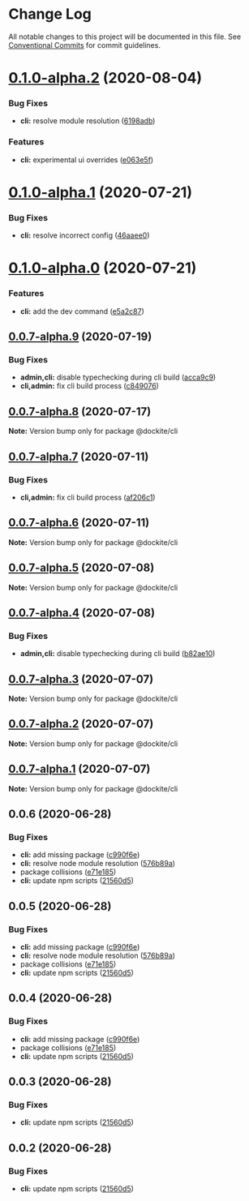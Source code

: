 # Change Log

All notable changes to this project will be documented in this file.
See [Conventional Commits](https://conventionalcommits.org) for commit guidelines.

# [0.1.0-alpha.2](https://github.com/dockite/dockite/compare/@dockite/cli@0.1.0-alpha.1...@dockite/cli@0.1.0-alpha.2) (2020-08-04)


### Bug Fixes

* **cli:** resolve module resolution ([6198adb](https://github.com/dockite/dockite/commit/6198adbc163b2ed874fb758788caefc135e99bff))


### Features

* **cli:** experimental ui overrides ([e063e5f](https://github.com/dockite/dockite/commit/e063e5fd560238914edce050776271f4f987cca6))





# [0.1.0-alpha.1](https://github.com/dockite/dockite/compare/@dockite/cli@0.1.0-alpha.0...@dockite/cli@0.1.0-alpha.1) (2020-07-21)


### Bug Fixes

* **cli:** resolve incorrect config ([46aaee0](https://github.com/dockite/dockite/commit/46aaee0497b30c2b38a0a9569047de694fa4c902))





# [0.1.0-alpha.0](https://github.com/dockite/dockite/compare/@dockite/cli@0.0.7-alpha.9...@dockite/cli@0.1.0-alpha.0) (2020-07-21)


### Features

* **cli:** add the dev command ([e5a2c87](https://github.com/dockite/dockite/commit/e5a2c8744d069a677366119aec9f5cdc07e69ab7))





## [0.0.7-alpha.9](https://github.com/dockite/dockite/compare/@dockite/cli@0.0.6...@dockite/cli@0.0.7-alpha.9) (2020-07-19)


### Bug Fixes

* **admin,cli:** disable typechecking during cli build ([acca9c9](https://github.com/dockite/dockite/commit/acca9c961e44d443351d445aa72e943714d77025))
* **cli,admin:** fix cli build process ([c849076](https://github.com/dockite/dockite/commit/c8490765de7f5c3cba4deb422fc77e3b8b0a950b))





## [0.0.7-alpha.8](https://github.com/dockite/dockite/compare/@dockite/cli@0.0.7-alpha.7...@dockite/cli@0.0.7-alpha.8) (2020-07-17)

**Note:** Version bump only for package @dockite/cli





## [0.0.7-alpha.7](https://github.com/dockite/dockite/compare/@dockite/cli@0.0.7-alpha.6...@dockite/cli@0.0.7-alpha.7) (2020-07-11)


### Bug Fixes

* **cli,admin:** fix cli build process ([af206c1](https://github.com/dockite/dockite/commit/af206c17c27a63bdb10812f6b3a95e3f79f9de09))





## [0.0.7-alpha.6](https://github.com/dockite/dockite/compare/@dockite/cli@0.0.7-alpha.5...@dockite/cli@0.0.7-alpha.6) (2020-07-11)

**Note:** Version bump only for package @dockite/cli





## [0.0.7-alpha.5](https://github.com/dockite/dockite/compare/@dockite/cli@0.0.7-alpha.4...@dockite/cli@0.0.7-alpha.5) (2020-07-08)

**Note:** Version bump only for package @dockite/cli





## [0.0.7-alpha.4](https://github.com/dockite/dockite/compare/@dockite/cli@0.0.7-alpha.3...@dockite/cli@0.0.7-alpha.4) (2020-07-08)


### Bug Fixes

* **admin,cli:** disable typechecking during cli build ([b82ae10](https://github.com/dockite/dockite/commit/b82ae10b1de883f762f4bce3f98f6a2a9b2e457e))





## [0.0.7-alpha.3](https://github.com/dockite/dockite/compare/@dockite/cli@0.0.7-alpha.2...@dockite/cli@0.0.7-alpha.3) (2020-07-07)

**Note:** Version bump only for package @dockite/cli





## [0.0.7-alpha.2](https://github.com/dockite/dockite/compare/@dockite/cli@0.0.7-alpha.1...@dockite/cli@0.0.7-alpha.2) (2020-07-07)

**Note:** Version bump only for package @dockite/cli





## [0.0.7-alpha.1](https://github.com/dockite/dockite/compare/@dockite/cli@0.0.6...@dockite/cli@0.0.7-alpha.1) (2020-07-07)

**Note:** Version bump only for package @dockite/cli





## 0.0.6 (2020-06-28)


### Bug Fixes

* **cli:** add missing package ([c990f6e](https://github.com/dockite/dockite/commit/c990f6e385529d14c99339e256ca86f5f61a6a20))
* **cli:** resolve node module resolution ([576b89a](https://github.com/dockite/dockite/commit/576b89aea7a519c942c089fad9e2a296cef97200))
* package collisions ([e71e185](https://github.com/dockite/dockite/commit/e71e185e225708841102247b6ec7dd794252cad8))
* **cli:** update npm scripts ([21560d5](https://github.com/dockite/dockite/commit/21560d55b5ef8d9fbd5a971a2f0278e88a95cc16))





## 0.0.5 (2020-06-28)


### Bug Fixes

* **cli:** add missing package ([c990f6e](https://github.com/dockite/dockite/commit/c990f6e385529d14c99339e256ca86f5f61a6a20))
* **cli:** resolve node module resolution ([576b89a](https://github.com/dockite/dockite/commit/576b89aea7a519c942c089fad9e2a296cef97200))
* package collisions ([e71e185](https://github.com/dockite/dockite/commit/e71e185e225708841102247b6ec7dd794252cad8))
* **cli:** update npm scripts ([21560d5](https://github.com/dockite/dockite/commit/21560d55b5ef8d9fbd5a971a2f0278e88a95cc16))





## 0.0.4 (2020-06-28)


### Bug Fixes

* **cli:** add missing package ([c990f6e](https://github.com/dockite/dockite/commit/c990f6e385529d14c99339e256ca86f5f61a6a20))
* package collisions ([e71e185](https://github.com/dockite/dockite/commit/e71e185e225708841102247b6ec7dd794252cad8))
* **cli:** update npm scripts ([21560d5](https://github.com/dockite/dockite/commit/21560d55b5ef8d9fbd5a971a2f0278e88a95cc16))





## 0.0.3 (2020-06-28)


### Bug Fixes

* **cli:** update npm scripts ([21560d5](https://github.com/dockite/dockite/commit/21560d55b5ef8d9fbd5a971a2f0278e88a95cc16))





## 0.0.2 (2020-06-28)


### Bug Fixes

* **cli:** update npm scripts ([21560d5](https://github.com/dockite/dockite/commit/21560d55b5ef8d9fbd5a971a2f0278e88a95cc16))
